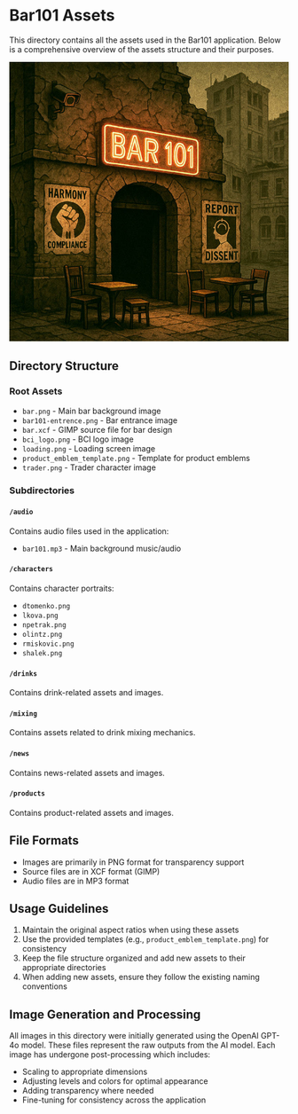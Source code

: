 # Bar101 Assets

This directory contains all the assets used in the Bar101 application. Below is a comprehensive overview of the assets structure and their purposes.

![Bar101 Assets](./bar101-entrence-small.jpg)

## Directory Structure

### Root Assets
- `bar.png` - Main bar background image
- `bar101-entrence.png` - Bar entrance image
- `bar.xcf` - GIMP source file for bar design
- `bci_logo.png` - BCI logo image
- `loading.png` - Loading screen image
- `product_emblem_template.png` - Template for product emblems
- `trader.png` - Trader character image

### Subdirectories

#### `/audio`
Contains audio files used in the application:
- `bar101.mp3` - Main background music/audio

#### `/characters`
Contains character portraits:
- `dtomenko.png`
- `lkova.png`
- `npetrak.png`
- `olintz.png`
- `rmiskovic.png`
- `shalek.png`

#### `/drinks`
Contains drink-related assets and images.

#### `/mixing`
Contains assets related to drink mixing mechanics.

#### `/news`
Contains news-related assets and images.

#### `/products`
Contains product-related assets and images.

## File Formats
- Images are primarily in PNG format for transparency support
- Source files are in XCF format (GIMP)
- Audio files are in MP3 format

## Usage Guidelines
1. Maintain the original aspect ratios when using these assets
2. Use the provided templates (e.g., `product_emblem_template.png`) for consistency
3. Keep the file structure organized and add new assets to their appropriate directories
4. When adding new assets, ensure they follow the existing naming conventions

## Image Generation and Processing
All images in this directory were initially generated using the OpenAI GPT-4o model. These files represent the raw outputs from the AI model. Each image has undergone post-processing which includes:
- Scaling to appropriate dimensions
- Adjusting levels and colors for optimal appearance
- Adding transparency where needed
- Fine-tuning for consistency across the application